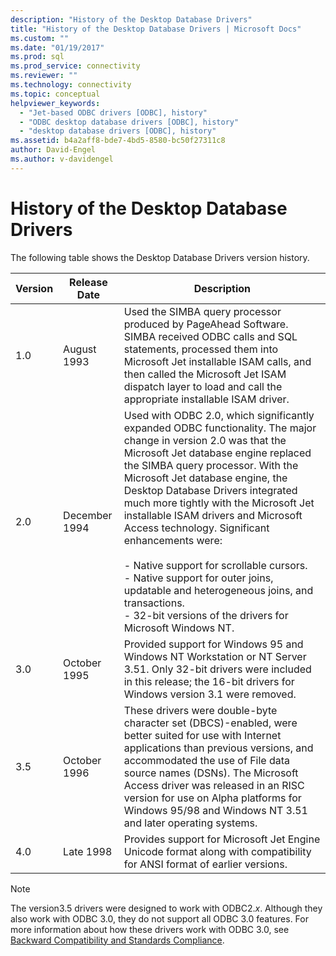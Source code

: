 ```yaml
---
description: "History of the Desktop Database Drivers"
title: "History of the Desktop Database Drivers | Microsoft Docs"
ms.custom: ""
ms.date: "01/19/2017"
ms.prod: sql
ms.prod_service: connectivity
ms.reviewer: ""
ms.technology: connectivity
ms.topic: conceptual
helpviewer_keywords: 
  - "Jet-based ODBC drivers [ODBC], history"
  - "ODBC desktop database drivers [ODBC], history"
  - "desktop database drivers [ODBC], history"
ms.assetid: b4a2aff8-bde7-4bd5-8580-bc50f27311c8
author: David-Engel
ms.author: v-davidengel
---
```

# History of the Desktop Database Drivers
The following table shows the Desktop Database Drivers version history.  
  
|Version|Release Date|Description|  
|-------------|------------------|-----------------|  
|1.0|August 1993|Used the SIMBA query processor produced by PageAhead Software. SIMBA received ODBC calls and SQL statements, processed them into Microsoft Jet installable ISAM calls, and then called the Microsoft Jet ISAM dispatch layer to load and call the appropriate installable ISAM driver.|  
|2.0|December 1994|Used with ODBC 2.0, which significantly expanded ODBC functionality. The major change in version 2.0 was that the Microsoft Jet database engine replaced the SIMBA query processor. With the Microsoft Jet database engine, the Desktop Database Drivers integrated much more tightly with the Microsoft Jet installable ISAM drivers and Microsoft Access technology. Significant enhancements were:<br /><br /> -   Native support for scrollable cursors.<br />-   Native support for outer joins, updatable and heterogeneous joins, and transactions.<br />-   32-bit versions of the drivers for Microsoft Windows NT.|  
|3.0|October 1995|Provided support for Windows 95 and Windows NT Workstation or NT Server 3.51. Only 32-bit drivers were included in this release; the 16-bit drivers for Windows version 3.1 were removed.|  
|3.5|October 1996|These drivers were double-byte character set (DBCS)-enabled, were better suited for use with Internet applications than previous versions, and accommodated the use of File data source names (DSNs). The Microsoft Access driver was released in an RISC version for use on Alpha platforms for Windows 95/98 and Windows NT 3.51 and later operating systems.|  
|4.0|Late 1998|Provides support for Microsoft Jet Engine Unicode format along with compatibility for ANSI format of earlier versions.|  
  
> [!NOTE]  
>  The version3.5 drivers were designed to work with ODBC2.*x*. Although they also work with ODBC 3.0, they do not support all ODBC 3.0 features. For more information about how these drivers work with ODBC 3.0, see [Backward Compatibility and Standards Compliance](../../odbc/reference/develop-app/backward-compatibility-and-standards-compliance.md).
